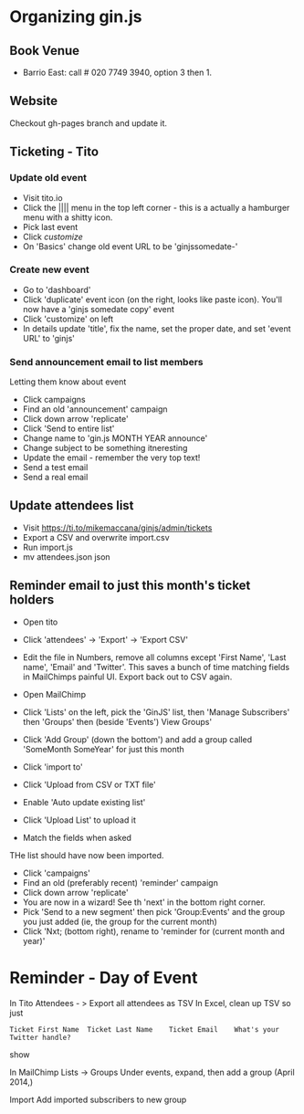 # Organizing gin.js

## Book Venue

 - Barrio East: call # 020 7749 3940, option 3 then 1.

## Website

Checkout gh-pages branch and update it.

## Ticketing - Tito

### Update old event

 - Visit tito.io
 - Click the |||| menu in the top left corner - this is a actually a hamburger menu with a shitty icon.
 - Pick last event
 - Click *customize*
 - On 'Basics' change old event URL to be 'ginjssomedate-'

### Create new event

 - Go to 'dashboard'
 - Click 'duplicate' event icon (on the right, looks like paste icon). You'll now have a 'ginjs somedate copy' event
 - Click 'customize' on left
 - In details update 'title', fix the name, set the proper date, and set 'event URL' to 'ginjs'

### Send announcement email to list members

Letting them know about event

 - Click campaigns
 - Find an old 'announcement' campaign
 - Click down arrow 'replicate'
 - Click 'Send to entire list'
 - Change name to 'gin.js MONTH YEAR announce'
 - Change subject to be something itneresting
 - Update the email - remember the very top text!
 - Send a test email
- Send a real email

## Update attendees list 

 - Visit https://ti.to/mikemaccana/ginjs/admin/tickets
 - Export a CSV and overwrite import.csv
 - Run import.js
 - mv attendees.json json

## Reminder email to just this month's ticket holders

 - Open tito
 - Click 'attendees' -> 'Export' -> 'Export CSV'
 - Edit the file in Numbers, remove all columns except 'First Name', 'Last name', 'Email' and 'Twitter'. This saves a bunch of time matching fields in MailChimps painful UI. Export back out to CSV again.

 - Open MailChimp
 - Click 'Lists' on the left, pick the 'GinJS' list, then 'Manage Subscribers' then 'Groups' then (beside 'Events') View Groups'
 - Click 'Add Group' (down the bottom') and add a group called 'SomeMonth SomeYear' for just this month
 - Click 'import to'
 - Click 'Upload from CSV or TXT file'
 - Enable 'Auto update existing list'
 - Click 'Upload List' to upload it
 - Match the fields when asked

THe list should have now been imported.

 - Click 'campaigns'
 - Find an old (preferably recent) 'reminder' campaign
 - Click down arrow 'replicate'
 - You are now in a wizard! See th 'next' in the bottom right corner.
 - Pick 'Send to a new segment' then pick 'Group:Events' and the group you just added (ie, the group for the current month)
- Click 'Nxt; (bottom right), rename to 'reminder for (current month and year)'

# Reminder - Day of Event

In Tito Attendees - > Export all attendees as TSV
In Excel, clean up TSV so just

    Ticket First Name  Ticket Last Name    Ticket Email    What's your Twitter handle?

show



In MailChimp
Lists -> Groups
Under events, expand, then add a group (April 2014,)

Import
Add imported subscribers to new group
